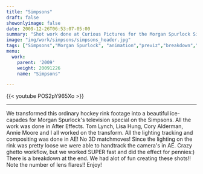 ```yaml
---
title: "Simpsons"
draft: false
showonlyimage: false
date: 2009-12-26T06:53:07-05:00
summary: "Shot work done at Curious Pictures for the Morgan Spurlock Simpsons Documentary."
image: "img/work/simpsons/simpsons_header.jpg"
tags: ["Simpsons","Morgan Spurlock", "animation","previz","breakdown","Curious Pictures"]
menu:
  work:
    parent: '2009'
    weight: 20091226
    name: "Simpsons"

---
```


{{< youtube POS2pY965Xo >}}

---


We transformed this ordinary hockey rink footage into a beautiful ice-capades for Morgan Spurlock's television special on the Simpsons. All the work was done in After Effects. Tom Lynch, Lisa Hung, Cory Alderman, Annie Moore and I all worked on the transform. All the lighting tracking and compositing was done in AE! No 3D matchmoves! Since the lighting on the rink was pretty loose we were able to handtrack the camera's in AE. Crazy ghetto workflow, but we worked SUPER fast and did the effect for pennies:) There is a breakdown at the end. We had alot of fun creating these shots!! Note the number of lens flares!! Enjoy!

